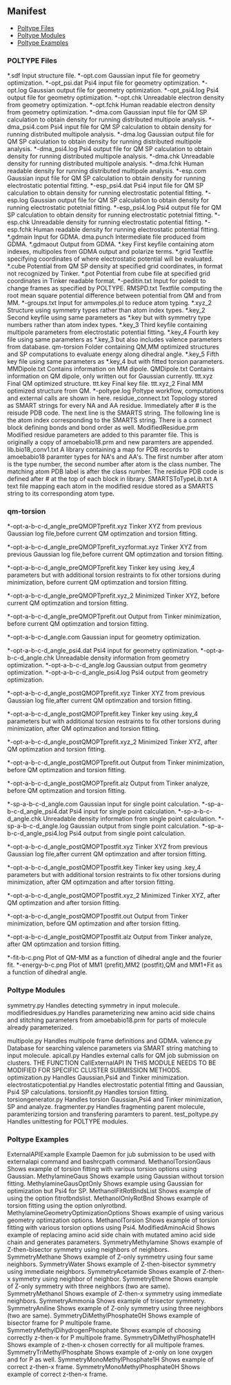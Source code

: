 ## Manifest

* [Poltype Files](#poltype-files)
* [Poltype Modules](#poltype-modules)
* [Poltype Examples](#poltype-examples)

### POLTYPE Files

*.sdf               Input structure file.
*-opt.com           Gaussian input file for geometry optimization.
*-opt_psi.dat       Psi4 input file for geometry optimization.
*-opt.log           Gaussian output file for geometry optimization.
*-opt_psi4.log      Psi4 output file for geometry optimization.
*-opt.chk           Unreadable electron density from geometry optimization.
*-opt.fchk          Human readable electron density from geometry optimization.
*-dma.com           Gaussian input file for QM SP calculation to obtain density for running distributed multipole analysis.
*-dma_psi4.com      Psi4 input file for QM SP calculation to obtain density for running distributed multipole analysis.
*-dma.log           Gaussian output file for QM SP calculation to obtain density for running distributed multipole analysis.
*-dma_psi4.log      Psi4 output file for QM SP calculation to obtain density for running distributed multipole analysis.
*-dma.chk           Unreadable density for running distributed multipole analysis.
*-dma.fchk          Human readable density for running distributed multipole analysis.
*-esp.com           Gaussian input file for QM SP calculation to obtain density for running electrostatic potential fitting.
*-esp_psi4.dat      Psi4 input file for QM SP calculation to obtain density for running electrostatic potential fitting.
*-esp.log           Gaussian output file for QM SP calculation to obtain density for running electrostatic potetnial fitting.
*-esp_psi4.log      Psi4 output file for QM SP calculation to obtain density for running electrostatic potetnial fitting.
*-esp.chk           Unreadable density for running electrostatic potential fitting.
*-esp.fchk          Human readable density for running electrostatic potential fitting.
*.gdmain            Input for GDMA.
dma.punch           Intermediate file produced from GDMA.
*.gdmaout           Output from GDMA.
*.key               First keyfile containing atom indexes, multipoles from GDMA output and polarize terms.
*.grid              Textfile specifying coordinates of where electrostatic potential will be evaluated.
*.cube              Potential from QM SP density at specified grid coordinates, in format not recognized by Tinker.
*.pot               Potential from cube file at specified grid coordinates in Tinker readable format.
*-peditin.txt       Input for poledit to change frames as specified by POLTYPE.
RMSPD.txt           Textfile computing the root mean square potential difference between potential from QM and from MM.
*-groups.txt        Input for amvmpoles.pl to reduce atom typing.
*.xyz_2             Structure using symmetry types rather than atom index types.
*.key_2             Second keyfile using same parameters as *.key but with symmetry type numbers rather than atom index types.
*.key_3             Third keyfile containing multipole parameters from electrostatic potential fitting.
*.key_4             Fourth key file using same parameters as *.key_3 but also includes valence parameters from database.
qm-torsion          Folder containing QM,MM optimized structures and SP computations to evaluate energy along dihedral angle.
*.key_5             Fifth key file using same parameters as *.key_4 but with fitted torsion parameters.
MMDipole.txt        Contains information on MM dipole.
QMDipole.txt        Contains information on QM dipole, only written out for Gaussian currently.
ttt.xyz             Final QM optimized structure.
ttt.key             Final key file.
ttt.xyz_2           Final MM optimized structure from QM.
*-poltype.log       Poltype workflow, computations and external calls are shown in here.
residue_connect.txt Topology stored as SMART strings for every NA and AA residue. Immediately after # is the reisude
                    PDB code. The next line is the SMARTS string. The following line is the atom index corresponding to
                    the SMARTS string. There is a connect block defining bonds and bond order as well.
ModifiedResidue.prm Modified residue parameters are added to this paramter file. This is originally a copy of 
                    amoebabio18.prm and new paramters are appended.
lib.bio18_conv1.txt A library containing a map for PDB records to amoebabio18 paramter types for NA's and AA's. The 
                    first number after atom is the type number, the second number after atom is the class number. The
                    matching atom PDB label is after the class number. The residue PDB code is defined after # at the
                    top of each block in library.
SMARTSToTypeLib.txt A text file mapping each atom in the modified residue stored as a SMARTS string to its corresponding atom type. 


### qm-torsion
*-opt-a-b-c-d_angle_preQMOPTprefit.xyz           Tinker XYZ from previous Gaussian log file,before current QM optimzation                                                   and torsion fitting.

*-opt-a-b-c-d_angle_preQMOPTprefit_xyzformat.xyz Tinker XYZ from previous Gaussian log file,before current QM optimzation                                                   and torsion fitting.

*-opt-a-b-c-d_angle_preQMOPTprefit.key           Tinker key using .key_4 parameters but with additional torsion restraints                                                  to fix other torsions during minimization, before current QM optimzation                                                   and torsion fitting.

*-opt-a-b-c-d_angle_preQMOPTprefit.xyz_2         Minimized Tinker XYZ, before current QM optimzation and torsion fitting.

*-opt-a-b-c-d_angle_preQMOPTprefit.out           Output from Tinker minimization, before current QM optimzation and torsion                                                 fitting.

*-opt-a-b-c-d_angle.com                          Gaussian input for geometry optimization.

*-opt-a-b-c-d_angle_psi4.dat                     Psi4 input for geometry optimization.
*-opt-a-b-c-d_angle.chk                          Unreadable density information from geometry optimization.
*-opt-a-b-c-d_angle.log                          Gaussian output from geometry optimization.
*-opt-a-b-c-d_angle_psi4.log                     Psi4 output from geometry optimization.

*-opt-a-b-c-d_angle_postQMOPTprefit.xyz          Tinker XYZ from previous Gaussian log file,after current QM optimzation                                                    and torsion fitting.

*-opt-a-b-c-d_angle_postQMOPTprefit.key          Tinker key using .key_4 parameters but with additional torsion restraints                                                  to fix other torsions during minimization, after QM optimzation and                                                        torsion fitting.

*-opt-a-b-c-d_angle_postQMOPTprefit.xyz_2        Minimized Tinker XYZ, after QM optimzation and torsion fitting.

*-opt-a-b-c-d_angle_postQMOPTprefit.out          Output from Tinker minimization, before QM optimzation and torsion                                                         fitting.

*-opt-a-b-c-d_angle_postQMOPTprefit.alz          Output from Tinker analyze, before QM optimzation and torsion fitting.

*-sp-a-b-c-d_angle.com                           Gaussian input for single point calculation.
*-sp-a-b-c-d_angle_psi4.dat                      Psi4 input for single point calculation.
*-sp-a-b-c-d_angle.chk                           Unreadable density information from single point calculation.
*-sp-a-b-c-d_angle.log                           Gaussian output from single point calculation.
*-sp-a-b-c-d_angle_psi4.log                      Psi4 output from single point calculation.

*-opt-a-b-c-d_angle_postQMOPTpostfit.xyz         Tinker XYZ from previous Gaussian log file,after current QM optimzation                                                    and after torsion fitting.

*-opt-a-b-c-d_angle_postQMOPTpostfit.key         Tinker key using .key_4 parameters but with additional torsion restraints                                                  to fix other torsions during minimization, after QM optimzation and                                                        after torsion fitting.

*-opt-a-b-c-d_angle_postQMOPTpostfit.xyz_2       Minimized Tinker XYZ, after QM optimzation and after torsion fitting.

*-opt-a-b-c-d_angle_postQMOPTpostfit.out         Output from Tinker minimization, before QM optimzation and after torsion                                                   fitting.

*-opt-a-b-c-d_angle_postQMOPTpostfit.alz         Output from Tinker analyze, after QM optimzation and torsion fitting.

*-fit-b-c.png                                    Plot of QM-MM as a function of dihedral angle and the fourier fit.
*-energy-b-c.png                                 Plot of MM1 (prefit),MM2 (postfit),QM and MM1+Fit as a function of                                                         dihedral angle.


### Poltype Modules
symmetry.py                Handles detecting symmetry in input molecule.
modifiedresidues.py        Handles parameterizing new amino acid side chains and stitching parameters from amoebabio18.prm for                        parts of molecule already parameterized.

multipole.py               Handles multipole frame definitions and GDMA.
valence.py                 Database for searching valence parameters via SMART string matching to input molecule.
apicall.py                 Handles external calls for QM job submission on clusters. THE FUNCTION CallExternalAPI IN THIS                             MODULE NEEDS TO BE MODIFIED FOR SPECIFIC CLUSTER SUBMISSION METHODS.
optimization.py            Handles Gaussian,Psi4 and Tinker minimization.
electrostaticpotential.py  Handles electrostatic potential fitting and Gaussian, Psi4 SP calculations.
torsionfit.py              Handles torsion fitting.
torsiongenerator.py        Handles torsion Gaussian,Psi4 and Tinker minimization, SP and analyze.
fragmenter.py              Handles fragmenting parent molecule, paramterizing torsion and transfering paramters to parent.
test_poltype.py            Handles unittesting for POLTYPE modules.

### Poltype Examples
ExternalAPIExample                      Example Daemon for jub submission to be used with externalapi command
                                        and bashrcpath command.
MethanolTorsionGaus                     Shows example of torsion fitting with various torsion options using Gaussian.
MethylamineGaus                         Shows example using Gaussian without torsion fitting.
MethylamineGausOptOnly                  Shows example using Gaussian for optimization but Psi4 for SP.
MethanolFitRotBndsList                  Shows example of using the option fitrotbndslist.
MethanolOnlyRotBnd                      Shows example of torsion fitting using the option onlyrotbnd.
MethylamineGeometryOptimizationOptions  Shows example of using various geometry optimzation options.
MethanolTorsion                         Shows example of torsion fitting with various torsion options using Psi4.
ModifiedAminoAcid                       Shows example of replacing amino acid side chain with mutated amino acid side chain
                                        and generates parameters.
SymmetryMethylamine                     Shows example of Z-then-bisector symmetry using neighbors of neighbors.
SymmetryMethane                         Shows example of Z-only symmetry using four same neighbors.
SymmetryWater                           Shows example of Z-then-bisector symmetry using immediate neighbors.
SymmetryAcetamide                       Shows example of Z-then-x symmetry using neighbor of neighbor.
SymmetryEthene                          Shows example of Z-only symmetry with three neighbors (two are same).
SymmetryMethanol                        Shows example of Z-then-x symmetry using immediate neighbors.
SymmetryAmmonia                         Shows example of trisector symmetry.
SymmetryAniline                         Shows example of Z-only symmetry using three neighbors (two are same).
SymmetryDiMethylPhosphate0H             Shows example of bisector frame for P multipole frame.
SymmetryMethylDihydrogenPhosphate       Shows example of choosing correctly z-then-x for P multipole frame.
SymmetryDiMethylPhosphate1H             Shows example of z-then-x chosen correctly for all multipole frames.
SymmetryTriMethylPhosphate              Shows example of z-only on lone oxygen and for P as well.
SymmetryMonoMethylPhosphate1H           Shows example of correct z-then-x frame.
SymmetryMonoMethylPhosphate0H           Shows example of correct z-then-x frame.
